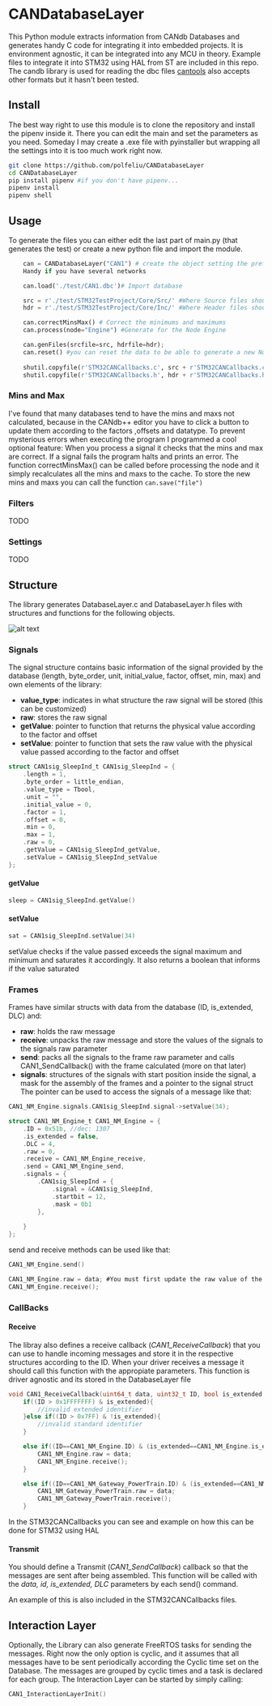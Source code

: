 # CANDatabaseLayer

This Python module extracts information from CANdb Databases and generates handy C code for integrating it into embedded projects. It is environment agnostic, it can be integrated into any MCU in theory. Example files to integrate it into STM32 using HAL from ST are included in this repo.
The candb library is used for reading the dbc files [cantools](https://cantools.readthedocs.io/en/latest/) also accepts other formats but it hasn't been tested.
## Install
The best way right to use this module is to clone the repository and install the pipenv inside it.
There you can edit the main and set the parameters as you need. 
Someday I may create a .exe file with pyinstaller but wrapping all the settings into it is too much work right now.
```bash
git clone https://github.com/polfeliu/CANDatabaseLayer
cd CANDatabaseLayer
pip install pipenv #if you don't have pipenv...
pipenv install
pipenv shell
```


## Usage
To generate the files you can either edit the last part of main.py (that generates the test) or create a new python file and import the module.
```python
    can = CANDatabaseLayer("CAN1") # create the object setting the prefix that will be used in all objects.
    Handy if you have several networks

    can.load('./test/CAN1.dbc')# Import database

    src = r'./test/STM32TestProject/Core/Src/' #Where Source files should be copied to
    hdr = r'./test/STM32TestProject/Core/Inc/' #Where Header files should be copied to

    can.correctMinsMax() # Correct the minimums and maximums
    can.process(node="Engine") #Generate for the Node Engine

    can.genFiles(srcfile=src, hdrfile=hdr);
    can.reset() #you can reset the data to be able to generate a new Node in another place
    
    shutil.copyfile(r'STM32CANCallbacks.c', src + r'STM32CANCallbacks.c') #Copy the STM32CANCallbacks
    shutil.copyfile(r'STM32CANCallbacks.h', hdr + r'STM32CANCallbacks.h') #Copy the STM32CANCallbacks
```

### Mins and Max
I've found that many databases tend to have the mins and maxs not calculated, because in the CANdb++ editor you have to click a button to update them according to the factors ,offsets and datatype. 
To prevent mysterious errors when executing the program I programmed a cool optional feature: When you process a signal it checks that the mins and max are correct. If a signal fails the program halts and prints an error.
The function correctMinsMax() can be called before processing the node and it simply recalculates all the mins and maxs to the cache.
To store the new mins and maxs you can call the function ``can.save("file")``

### Filters
TODO

### Settings
TODO

## Structure
The library generates DatabaseLayer.c and DatabaseLayer.h files with structures and functions for the following objects.

![alt text](https://github.com/polfeliu/CANDatabaseLayer/blob/main/diagram.png)

### Signals
The signal structure contains basic information of the signal provided by the database (length, byte_order, unit, initial_value, factor, offset, min, max) and own elements of the library:
* **value_type**: indicates in what structure the raw signal will be stored (this can be customized)
* **raw**: stores the raw signal
* **getValue**: pointer to function that returns the physical value according to the factor and offset
* **setValue**: pointer to function that sets the raw value with the physical value passed according to the factor and offset

```c
struct CAN1sig_SleepInd_t CAN1sig_SleepInd = {
    .length = 1, 
    .byte_order = little_endian,
    .value_type = Tbool,
    .unit = "",
    .initial_value = 0,
    .factor = 1,
    .offset = 0,
    .min = 0,
    .max = 1,
    .raw = 0,
    .getValue = CAN1sig_SleepInd_getValue,
    .setValue = CAN1sig_SleepInd_setValue
};
```
#### getValue
```c
sleep = CAN1sig_SleepInd.getValue()
```
#### setValue
```c
sat = CAN1sig_SleepInd.setValue(34)
```
setValue checks if the value passed exceeds the signal maximum and minimum and saturates it accordingly. It also returns a boolean that informs if the value saturated

### Frames
Frames have similar structs with data from the database (ID, is_extended, DLC) and:
* **raw**: holds the raw message
* **receive**: unpacks the raw message and store the values of the signals to the signals raw parameter
* **send**:  packs all the signals to the frame raw parameter and calls CAN1_SendCallback() with the frame calculated (more on that later)
* **signals**: structures of the signals with start position inside the signal, a mask for the assembly of the frames and a pointer to the signal struct
The pointer can be used to access the signals of a message like that:
```c
CAN1_NM_Engine.signals.CAN1sig_SleepInd.signal->setValue(34);
```
```c
struct CAN1_NM_Engine_t CAN1_NM_Engine = {
    .ID = 0x51b, //dec: 1307
    .is_extended = false,
    .DLC = 4,
    .raw = 0,
    .receive = CAN1_NM_Engine_receive,
    .send = CAN1_NM_Engine_send,
    .signals = {
        .CAN1sig_SleepInd = {
            .signal = &CAN1sig_SleepInd,
            .startbit = 12,
            .mask = 0b1
        },
        
    }
};

```
send and receive methods can be used like that:
```c
CAN1_NM_Engine.send()

CAN1_NM_Engine.raw = data; #You must first update the raw value of the message with what you are receiving 
CAN1_NM_Engine.receive();
```

### CallBacks
#### Receive
The libray also defines a receive callback (*CAN1_ReceiveCallback*) that you can use to handle incoming messages and store it in the respective structures according to the ID.
When your driver receives a message it should call this function with the appropiate parameters. This function is driver agnostic and its stored in the DatabaseLayer file
```c
void CAN1_ReceiveCallback(uint64_t data, uint32_t ID, bool is_extended, uint8_t DLC){
    if((ID > 0x1FFFFFFF) & is_extended){
        //invalid extended identifier
    }else if((ID > 0x7FF) & !is_extended){
        //invalid standard identifier
    }

    else if((ID==CAN1_NM_Engine.ID) & (is_extended==CAN1_NM_Engine.is_extended)){
        CAN1_NM_Engine.raw = data;
        CAN1_NM_Engine.receive();
    }

    else if((ID==CAN1_NM_Gateway_PowerTrain.ID) & (is_extended==CAN1_NM_Gateway_PowerTrain.is_extended)){
        CAN1_NM_Gateway_PowerTrain.raw = data;
        CAN1_NM_Gateway_PowerTrain.receive();
    }
```

In the STM32CANCallbacks you can see and example on how this can be done for STM32 using HAL
#### Transmit
You should define a Transmit (*CAN1_SendCallback*) callback so that the messages are sent after being assembled. 
This function will be called with the *data, id, is_extended, DLC* parameters by each send() command.

An example of this is also included in the STM32CANCallbacks files.

## Interaction Layer
Optionally, the Library can also generate FreeRTOS tasks for sending the messages. Right now the only option is cyclic, and it assumes that all messages have to be sent periodically according the Cyclic time set on the Database.
The messages are grouped by cyclic times and a task is declared for each group.
The Interaction Layer can be started by simply calling:
```c
CAN1_InteractionLayerInit()
```

